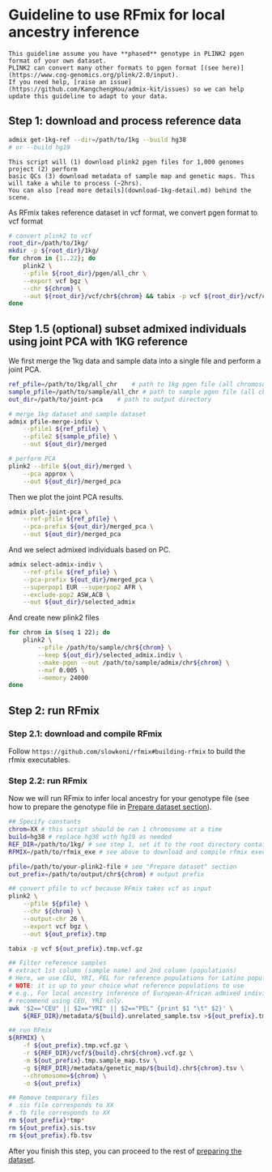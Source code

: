 # Guideline to use RFmix for local ancestry inference

```{warning}
This guideline assume you have **phased** genotype in PLINK2 pgen format of your own dataset.
PLINK2 can convert many other formats to pgen format [(see here)](https://www.cog-genomics.org/plink/2.0/input). 
If you need help, [raise an issue](https://github.com/KangchengHou/admix-kit/issues) so we can help 
update this guideline to adapt to your data.
```

## Step 1: download and process reference data

```bash
admix get-1kg-ref --dir=/path/to/1kg --build hg38
# or --build hg19
```

```{note}
This script will (1) download plink2 pgen files for 1,000 genomes project (2) perform
basic QCs (3) download metadata of sample map and genetic maps. This will take a while to process (~2hrs).
You can also [read more details](download-1kg-detail.md) behind the scene.
```

As RFmix takes reference dataset in vcf format, we convert pgen format to vcf format

```bash
# convert plink2 to vcf
root_dir=/path/to/1kg/
mkdir -p ${root_dir}/1kg/
for chrom in {1..22}; do
    plink2 \
    --pfile ${root_dir}/pgen/all_chr \
    --export vcf bgz \
    --chr ${chrom} \
    --out ${root_dir}/vcf/chr${chrom} && tabix -p vcf ${root_dir}/vcf/chr${chrom}.vcf.gz
done
```

## Step 1.5 (optional) subset admixed individuals using joint PCA with 1KG reference

We first merge the 1kg data and sample data into a single file and perform a joint PCA.
```bash
ref_pfile=/path/to/1kg/all_chr    # path to 1kg pgen file (all chromosomes)
sample_pfile=/path/to/sample/all_chr # path to sample pgen file (all chromosomes)
out_dir=/path/to/joint-pca    # path to output directory

# merge 1kg dataset and sample dataset
admix pfile-merge-indiv \
    --pfile1 ${ref_pfile} \
    --pfile2 ${sample_pfile} \
    --out ${out_dir}/merged

# perform PCA
plink2 --bfile ${out_dir}/merged \
    --pca approx \
    --out ${out_dir}/merged_pca
```

Then we plot the joint PCA results.
```bash
admix plot-joint-pca \
    --ref-pfile ${ref_pfile} \
    --pca-prefix ${out_dir}/merged_pca \
    --out ${out_dir}/merged_pca
```

And we select admixed individuals based on PC.
```bash
admix select-admix-indiv \
    --ref-pfile ${ref_pfile} \
    --pca-prefix ${out_dir}/merged_pca \
    --superpop1 EUR --superpop2 AFR \
    --exclude-pop2 ASW,ACB \
    --out ${out_dir}/selected_admix
```

And create new plink2 files
```bash
for chrom in $(seq 1 22); do
    plink2 \
        --pfile /path/to/sample/chr${chrom} \
        --keep ${out_dir}/selected_admix.indiv \
        --make-pgen --out /path/to/sample/admix/chr${chrom} \
        --maf 0.005 \
        --memory 24000
done
```

## Step 2: run RFmix

### Step 2.1: download and compile RFmix

Follow `https://github.com/slowkoni/rfmix#building-rfmix` to build the rfmix executables.

### Step 2.2: run RFmix
Now we will run RFmix to infer local ancestry for your genotype file (see how to prepare the genotype file in [Prepare dataset section](prepare-dataset.md)).
```bash
## Specify constants
chrom=XX # this script should be ran 1 chromosome at a time
build=hg38 # replace hg38 with hg19 as needed
REF_DIR=/path/to/1kg/ # see step 1, set it to the root directory containing metadata/ pgen/ vcf/
RFMIX=/path/to/rfmix_exe # see above to download and compile rfmix executables

pfile=/path/to/your-plink2-file # see "Prepare dataset" section
out_prefix=/path/to/output/chr${chrom} # output prefix

## convert pfile to vcf because RFmix takes vcf as input
plink2 \
    --pfile ${pfile} \
    --chr ${chrom} \
    --output-chr 26 \
    --export vcf bgz \
    --out ${out_prefix}.tmp

tabix -p vcf ${out_prefix}.tmp.vcf.gz

## Filter reference samples
# extract 1st column (sample name) and 2nd column (populations)
# Here, we use CEU, YRI, PEL for reference populations for Latino populations
# NOTE: it is up to your choice what reference populations to use
# e.g., For local ancestry inference of European-African admixed individuals, we 
# recommend using CEU, YRI only.
awk '$2=="CEU" || $2=="YRI" || $2=="PEL" {print $1 "\t" $2}' \
    ${REF_DIR}/metadata/${build}.unrelated_sample.tsv >${out_prefix}.tmp.sample_map.tsv

## run RFmix
${RFMIX} \
    -f ${out_prefix}.tmp.vcf.gz \
    -r ${REF_DIR}/vcf/${build}.chr${chrom}.vcf.gz \
    -m ${out_prefix}.tmp.sample_map.tsv \
    -g ${REF_DIR}/metadata/genetic_map/${build}.chr${chrom}.tsv \
    --chromosome=${chrom} \
    -o ${out_prefix}

## Remove temporary files
# .sis file corresponds to XX
# .fb file corresponds to XX
rm ${out_prefix}*tmp*
rm ${out_prefix}.sis.tsv
rm ${out_prefix}.fb.tsv
```

After you finish this step, you can proceed to the rest of [preparing the dataset](prepare-dataset.md).